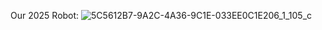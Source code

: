 Our 2025 Robot:
![5C5612B7-9A2C-4A36-9C1E-033EE0C1E206_1_105_c](https://github.com/user-attachments/assets/8d73dc1b-43fa-4c2d-a218-83bdd6ec3e27)
